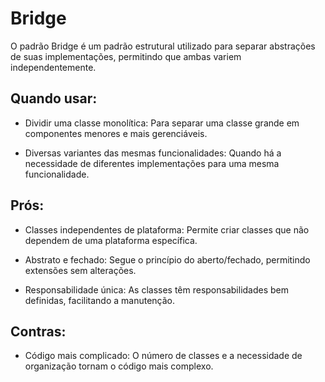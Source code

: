 # Bridge

O padrão Bridge é um padrão estrutural utilizado para separar abstrações de suas implementações, permitindo que ambas variem independentemente.

## Quando usar:

- Dividir uma classe monolítica: Para separar uma classe grande em componentes menores e mais gerenciáveis.

- Diversas variantes das mesmas funcionalidades: Quando há a necessidade de diferentes implementações para uma mesma funcionalidade.

## Prós:

- Classes independentes de plataforma: Permite criar classes que não dependem de uma plataforma específica.

- Abstrato e fechado: Segue o princípio do aberto/fechado, permitindo extensões sem alterações.

- Responsabilidade única: As classes têm responsabilidades bem definidas, facilitando a manutenção.

## Contras:

- Código mais complicado: O número de classes e a necessidade de organização tornam o código mais complexo.
